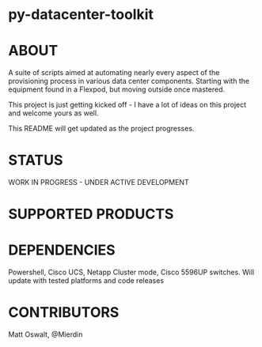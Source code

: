 py-datacenter-toolkit
==============

# ABOUT

A suite of scripts aimed at automating nearly every aspect of the provisioning process in various data center components. Starting with the equipment found in a Flexpod, but moving outside once mastered.

This project is just getting kicked off - I have a lot of ideas on this project and welcome yours as well. 

This README will get updated as the project progresses.

# STATUS

WORK IN PROGRESS - UNDER ACTIVE DEVELOPMENT

# SUPPORTED PRODUCTS

# DEPENDENCIES

Powershell, Cisco UCS, Netapp Cluster mode, Cisco 5596UP switches.
Will update with tested platforms and code releases

# CONTRIBUTORS

Matt Oswalt, @Mierdin
